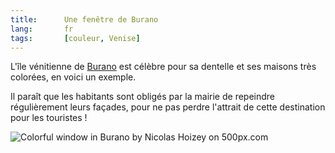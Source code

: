 ```yaml
--- 
title:      Une fenêtre de Burano 
lang:       fr 
tags:       [couleur, Venise]
---
```


L'île vénitienne de [Burano](http://fr.wikipedia.org/wiki/Burano) est célèbre pour sa dentelle et ses maisons très colorées, en voici un exemple.

Il paraît que les habitants sont obligés par la mairie de repeindre régulièrement leurs façades, pour ne pas perdre l'attrait de cette destination pour les touristes !

<div class='pixels-photo'>
  <p>
    <img src='https://drscdn.500px.org/photo/751521/m%3D900/2e707c757ac71ecafe313316e28f104e' alt='Colorful window in Burano by Nicolas Hoizey on 500px.com'>
  </p>
  <a href='https://500px.com/photo/751521/colorful-window-in-burano-by-nicolas-hoizey' alt='Colorful window in Burano by Nicolas Hoizey on 500px.com'></a>
</div>
<script type='text/javascript' src='https://500px.com/embed.js'></script>
